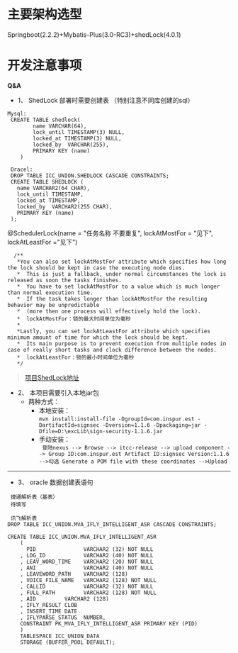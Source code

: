 # **主要架构选型**
Springboot(2.2.2)+Mybatis-Plus(3.0-RC3)+shedLock(4.0.1)

# **开发注意事项**
**Q&A**  
 *  1、 ShedLock 部署时需要创建表 （特别注意不同库创建的sql）

  ```
  Mysql:
   CREATE TABLE shedlock(
          name VARCHAR(64), 
          lock_until TIMESTAMP(3) NULL, 
          locked_at TIMESTAMP(3) NULL, 
          locked_by  VARCHAR(255), 
          PRIMARY KEY (name)
      ) 
  
   Oracel:
   DROP TABLE ICC_UNION.SHEDLOCK CASCADE CONSTRAINTS;
   CREATE TABLE SHEDLOCK (
     name VARCHAR2(64 CHAR),
     lock_until TIMESTAMP,
     locked_at TIMESTAMP,
     locked_by  VARCHAR2(255 CHAR),
     PRIMARY KEY (name)
   );
  ```
  @SchedulerLock(name = "任务名称 不要重复", lockAtMostFor = "见下", lockAtLeastFor ="见下")
  ```
    /**
     *You can also set lockAtMostFor attribute which specifies how long the lock should be kept in case the executing node dies.
     *  This is just a fallback, under normal circumstances the lock is released as soon the tasks finishes.
     *  You have to set lockAtMostFor to a value which is much longer than normal execution time.
     *  If the task takes longer than lockAtMostFor the resulting behavior may be unpredictable
     *  (more then one process will effectively hold the lock).
     *  lockAtMostFor：锁的最大时间单位为毫秒
     *
     *Lastly, you can set lockAtLeastFor attribute which specifies minimum amount of time for which the lock should be kept.
     *  Its main purpose is to prevent execution from multiple nodes in case of really short tasks and clock difference between the nodes.
     *  lockAtLeastFor：锁的最小时间单位为毫秒
     */
```

> [项目ShedLock地址](https://github.com/lukas-krecan/ShedLock)


 * 2、 本项目需要引入本地jar包   
   - 两种方式：  
      - 本地安装：   
       ``` mvn install:install-file -DgroupId=com.inspur.est -DartifactId=signsec -Dversion=1.1.6 -Dpackaging=jar -Dfile=D:\excLib\sign-security-1.1.6.jar  ```  
      - 手动安装：  
      ``` 登陆nexus --> Browse --> itcc-release --> upload component --> Group ID:com.inspur.est Artifact ID:signsec Version:1.1.6 -->勾选 Generate a POM file with these coordinates -->Upload``` 

---

* 3、 oracle 数据创建表语句

```
 捷通解析表（基表）
 待填写  

 讯飞解析表
DROP TABLE ICC_UNION.MVA_IFLY_INTELLIGENT_ASR CASCADE CONSTRAINTS;

CREATE TABLE ICC_UNION.MVA_IFLY_INTELLIGENT_ASR
	(
	  PID               VARCHAR2 (32) NOT NULL
	, LOG_ID            VARCHAR2 (40) NOT NULL
	, LEAV_WORD_TIME    VARCHAR2 (20) NOT NULL
	, ANI               VARCHAR2 (40) NOT NULL
	, LEAVEWORD_PATH    VARCHAR2 (128)
	, VOICE_FILE_NAME   VARCHAR2 (128) NOT NULL
	, CALLID            VARCHAR2 (32) NOT NULL
	, FULL_PATH         VARCHAR2 (128) NOT NULL
	, AID         VARCHAR2 (128)
	, IFLY_RESULT CLOB
	, INSERT_TIME DATE
	, IFLYPARSE_STATUS  NUMBER, 
	CONSTRAINT PK_MVA_IFLY_INTELLIGENT_ASR PRIMARY KEY (PID)
	)
	TABLESPACE ICC_UNION_DATA
	STORAGE (BUFFER_POOL DEFAULT);


```